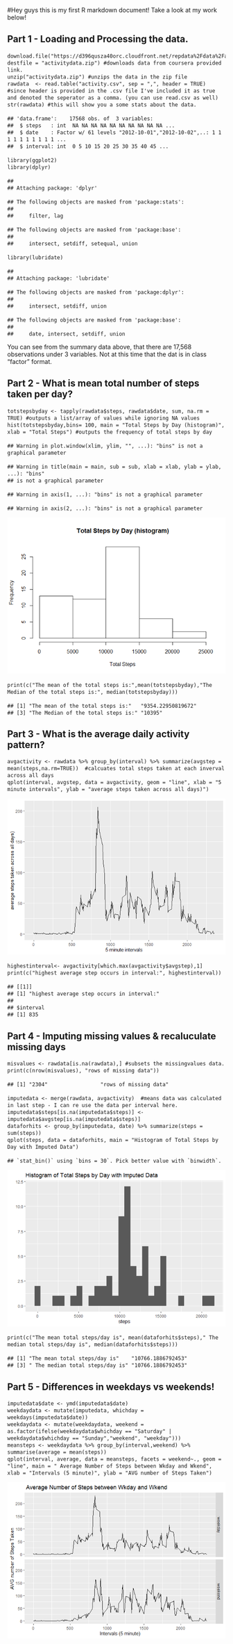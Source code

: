 \#Hey guys this is my first R markdown document! Take a look at my work
below!

Part 1 - Loading and Processing the data.
-----------------------------------------

    download.file("https://d396qusza40orc.cloudfront.net/repdata%2Fdata%2Factivity.zip", destfile = "activitydata.zip") #downloads data from coursera provided link.
    unzip("activitydata.zip") #unzips the data in the zip file
    rawdata  <- read.table("activity.csv", sep = ",", header = TRUE) #since header is provided in the .csv file I've included it as true and denoted the seperator as a comma. (you can use read.csv as well)
    str(rawdata) #this will show you a some stats about the data.

    ## 'data.frame':    17568 obs. of  3 variables:
    ##  $ steps   : int  NA NA NA NA NA NA NA NA NA NA ...
    ##  $ date    : Factor w/ 61 levels "2012-10-01","2012-10-02",..: 1 1 1 1 1 1 1 1 1 1 ...
    ##  $ interval: int  0 5 10 15 20 25 30 35 40 45 ...

    library(ggplot2)
    library(dplyr)

    ## 
    ## Attaching package: 'dplyr'

    ## The following objects are masked from 'package:stats':
    ## 
    ##     filter, lag

    ## The following objects are masked from 'package:base':
    ## 
    ##     intersect, setdiff, setequal, union

    library(lubridate)

    ## 
    ## Attaching package: 'lubridate'

    ## The following objects are masked from 'package:dplyr':
    ## 
    ##     intersect, setdiff, union

    ## The following objects are masked from 'package:base':
    ## 
    ##     date, intersect, setdiff, union

You can see from the summary data above, that there are 17,568
observations under 3 variables. Not at this time that the dat is in
class “factor” format.

Part 2 - What is mean total number of steps taken per day?
----------------------------------------------------------

    totstepsbyday <- tapply(rawdata$steps, rawdata$date, sum, na.rm = TRUE) #outputs a list/array of values while ignoring NA values
    hist(totstepsbyday,bins= 100, main = "Total Steps by Day (histogram)", xlab = "Total Steps") #outputs the frequency of total steps by day

    ## Warning in plot.window(xlim, ylim, "", ...): "bins" is not a graphical parameter

    ## Warning in title(main = main, sub = sub, xlab = xlab, ylab = ylab, ...): "bins"
    ## is not a graphical parameter

    ## Warning in axis(1, ...): "bins" is not a graphical parameter

    ## Warning in axis(2, ...): "bins" is not a graphical parameter

![](RRWeek2Assignment_files/figure-markdown_strict/totalstepsperday-1.png)

    print(c("The mean of the total steps is:",mean(totstepsbyday),"The Median of the total steps is:", median(totstepsbyday)))

    ## [1] "The mean of the total steps is:"   "9354.22950819672"                 
    ## [3] "The Median of the total steps is:" "10395"

Part 3 - What is the average daily activity pattern?
----------------------------------------------------

    avgactivity <- rawdata %>% group_by(interval) %>% summarize(avgstep = mean(steps,na.rm=TRUE))  #calcuates total steps taken at each inverval across all days
    qplot(interval, avgstep, data = avgactivity, geom = "line", xlab = "5 minute intervals", ylab = "average steps taken across all days)")

![](RRWeek2Assignment_files/figure-markdown_strict/avgdailyactivity-1.png)

    highestinterval<- avgactivity[which.max(avgactivity$avgstep),1]
    print(c("highest average step occurs in interval:", highestinterval))

    ## [[1]]
    ## [1] "highest average step occurs in interval:"
    ## 
    ## $interval
    ## [1] 835

Part 4 - Imputing missing values & recaluculate missing days
------------------------------------------------------------

    misvalues <- rawdata[is.na(rawdata),] #subsets the missingvalues data.
    print(c(nrow(misvalues), "rows of missing data"))

    ## [1] "2304"                 "rows of missing data"

    imputedata <- merge(rawdata, avgactivity)  #means data was calculated in last step - I can re use the data per interval here.
    imputedata$steps[is.na(imputedata$steps)] <- imputedata$avgstep[is.na(imputedata$steps)]
    dataforhits <- group_by(imputedata, date) %>% summarize(steps = sum(steps))
    qplot(steps, data = dataforhits, main = "Histogram of Total Steps by Day with Imputed Data")

    ## `stat_bin()` using `bins = 30`. Pick better value with `binwidth`.

![](RRWeek2Assignment_files/figure-markdown_strict/imputemissingvalues-1.png)

    print(c("The mean total steps/day is", mean(dataforhits$steps)," The median total steps/day is", median(dataforhits$steps)))

    ## [1] "The mean total steps/day is"    "10766.1886792453"              
    ## [3] " The median total steps/day is" "10766.1886792453"

Part 5 - Differences in weekdays vs weekends!
---------------------------------------------

    imputedata$date <- ymd(imputedata$date)  
    weekdaydata <- mutate(imputedata, whichday = weekdays(imputedata$date))
    weekdaydata <- mutate(weekdaydata, weekend =  as.factor(ifelse(weekdaydata$whichday == "Saturday" | weekdaydata$whichday == "Sunday","weekend", "weekday")))
    meansteps <- weekdaydata %>% group_by(interval,weekend) %>%   summarise(average = mean(steps))
    qplot(interval, average, data = meansteps, facets = weekend~., geom = "line", main = " Average Number of Steps between Wkday and Wkend", xlab = "Intervals (5 minute)", ylab = "AVG number of Steps Taken")

![](RRWeek2Assignment_files/figure-markdown_strict/weekdayvsweekend-1.png)
